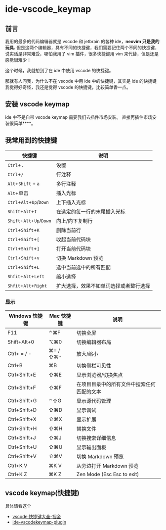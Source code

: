 # ide-vscode_keymap

## 前言

我用的最多的代码编辑器就是 vscode 和 jetbrain 的各种 ide，**neovim 只是我的玩具.**
但是这两个编辑器，具有不同的快捷键，我们需要记住两个不同的快捷键，说实话是非常难受，哪怕我用了 vim 插件，很多快捷键用 vim 来代替，但是还是感觉很难少！

这个时候，我就想到了在 ide 中使用 vscode 的快捷键。

那就有人问我，为什么不在 vscode 中用 ide 中的快捷键，其实是 ide 的快捷键我觉得好奇怪，我还是觉得 vscode 的快捷键，比较简单香一点。

## 安装 vscode keymap

ide 中不是自带 vscode keymap 需要我们去插件市场安装。
直接再插件市场安装很简单\*\*\*\*。

## 我常用到的快捷键

| 快捷键                    | 说明                                   |
| ------------------------- | -------------------------------------- |
| `Ctrl`+`,`                | 设置                                   |
| `Ctrl`+`/`                | 行注释                                 |
| `Alt`+`Shift` + `a`       | 多行注释                               |
| `Alt`+单击                | 插入光标                               |
| `Ctrl`+`Alt`+`Up`/`Down`  | 上下插入光标                           |
| `Shift`+`Alt`+`I`         | 在选定的每一行的末尾插入光标           |
| `Shift`+`Alt`+`Up`/`Down` | 向上/向下复制行                        |
| `Ctrl`+`Shift`+`K`        | 删除当前行                             |
| `Ctrl`+`Shift`+`[`        | 收起当前代码块                         |
| `Ctrl`+`Shift`+`]`        | 打开当前代码块                         |
| `Ctrl`+`Shift`+`v`        | 切换 Markdown 预览                     |
| `Ctrl`+`Shift`+`L`        | 选中当前选中的所有匹配                 |
| `Shfit`+`Alt`+`Left`      | 缩小选择                               |
| `Shfit`+`Alt`+`Right`     | 扩大选择，效果不如单词选择或者整行选择 |

### 显示

| Windows 快捷键 | Mac 快捷键 | 说明                                       |
| -------------- | ---------- | ------------------------------------------ |
| F11            | ⌃⌘F        | 切换全屏                                   |
| Shift+Alt+0    | ⌥⌘0        | 切换编辑器布局                             |
| Ctrl+ = / -    | ⌘= / ⇧⌘-   | 放大/缩小                                  |
| Ctrl+B         | ⌘B         | 切换侧栏可见性                             |
| Ctrl+Shift+E   | ⇧⌘E        | 显示浏览器/切换焦点                        |
| Ctrl+Shift+F   | ⇧⌘F        | 在项目目录中的所有文件中搜索任何匹配的文本 |
| Ctrl+Shift+G   | ⌃⇧G        | 显示源代码管理                             |
| Ctrl+Shift+D   | ⇧⌘D        | 显示调试                                   |
| Ctrl+Shift+X   | ⇧⌘X        | 显示扩展                                   |
| Ctrl+Shift+H   | ⇧⌘H        | 替换文件                                   |
| Ctrl+Shift+J   | ⇧⌘J        | 切换搜索详细信息                           |
| Ctrl+Shift+U   | ⇧⌘U        | 显示输出面板                               |
| Ctrl+Shift+V   | ⇧⌘V        | 切换 Markdown 预览                         |
| Ctrl+K V       | ⌘K V       | 从旁边打开 Markdown 预览                   |
| Ctrl+K Z       | ⌘K Z       | Zen Mode (Esc Esc to exit)                 |

## vscode keymap(快捷键)

具体请看这个

- [vscode 快捷键大全-掘金](https://juejin.cn/post/7037507725659471879)
- [ide-vscodekeymap-plugin](https://plugins.jetbrains.com/plugin/12062-vscode-keymap)
